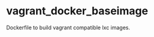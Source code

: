 vagrant_docker_baseimage
========================

Dockerfile to build vagrant compatible lxc images.
